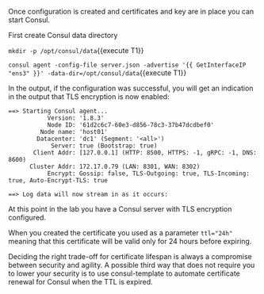 Once configuration is created and certificates and key are in place you can start Consul.

First create Consul data directory

`mkdir -p /opt/consul/data`{{execute T1}}

`consul agent -config-file server.json -advertise '{{ GetInterfaceIP "ens3" }}' -data-dir=/opt/consul/data`{{execute T1}}

In the output, if the configuration was successful,
you will get an indication in the output that TLS encryption is now enabled:

```
==> Starting Consul agent...
           Version: '1.8.3'
           Node ID: '61d2c6c7-60e3-d856-78c3-37b47dcdbef0'
         Node name: 'host01'
        Datacenter: 'dc1' (Segment: '<all>')
            Server: true (Bootstrap: true)
       Client Addr: [127.0.0.1] (HTTP: 8500, HTTPS: -1, gRPC: -1, DNS: 8600)
      Cluster Addr: 172.17.0.79 (LAN: 8301, WAN: 8302)
           Encrypt: Gossip: false, TLS-Outgoing: true, TLS-Incoming: true, Auto-Encrypt-TLS: true

==> Log data will now stream in as it occurs:
```

At this point in the lab you have a Consul server with TLS encryption configured.

When you created the certificate you used as a parameter `ttl="24h"` meaning that this certificate will be valid only for 24 hours before expiring.

Deciding the right trade-off for certificate lifespan is always a compromise between security and agility. A possible third way that does not require you to lower your security is to use consul-template to automate certificate renewal for Consul when the TTL is expired.





